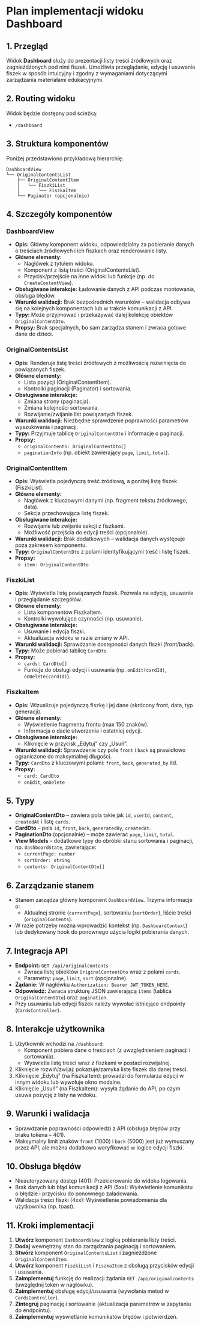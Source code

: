 # Plan implementacji widoku Dashboard

## 1. Przegląd
Widok **Dashboard** służy do prezentacji listy treści źródłowych oraz zagnieżdżonych pod nimi fiszek. Umożliwia przeglądanie, edycję i usuwanie fiszek w sposób intuicyjny i zgodny z wymaganiami dotyczącymi zarządzania materiałami edukacyjnymi.

## 2. Routing widoku
Widok będzie dostępny pod ścieżką:
- `/dashboard`

## 3. Struktura komponentów
Poniżej przedstawiono przykładową hierarchię:

```
DashboardView
└── OriginalContentsList
    ├── OriginalContentItem
    │   └── FiszkiList
    │       └── FiszkaItem
    └── Paginator (opcjonalnie)
```

## 4. Szczegóły komponentów

### DashboardView
- **Opis:** Główny komponent widoku, odpowiedzialny za pobieranie danych o treściach źródłowych i ich fiszkach oraz renderowanie listy.
- **Główne elementy:**  
  - Nagłówek z tytułem widoku.  
  - Komponent z listą treści (OriginalContentsList).  
  - Przycisk/przejście na inne widoki lub funkcje (np. do `CreateContentView`).
- **Obsługiwane interakcje:** Ładowanie danych z API podczas montowania, obsługa błędów.
- **Warunki walidacji:** Brak bezpośrednich warunków – walidacja odbywa się na kolejnych komponentach lub w trakcie komunikacji z API.
- **Typy:** Może przyjmować i przekazywać dalej kolekcję obiektów `OriginalContentDto`.
- **Propsy:** Brak specjalnych, bo sam zarządza stanem i zwraca gotowe dane do dzieci.

### OriginalContentsList
- **Opis:** Renderuje listę treści źródłowych z możliwością rozwinięcia do powiązanych fiszek.
- **Główne elementy:**  
  - Lista pozycji (OriginalContentItem).  
  - Kontrolki paginacji (Paginator) i sortowania.
- **Obsługiwane interakcje:**  
  - Zmiana strony (paginacja).  
  - Zmiana kolejności sortowania.  
  - Rozwijanie/zwijanie list powiązanych fiszek.
- **Warunki walidacji:** Niezbędne sprawdzenie poprawności parametrów wyszukiwania i paginacji.
- **Typy:** Przyjmuje tablicę `OriginalContentDto` i informacje o paginacji.
- **Propsy:**  
  - `originalContents: OriginalContentDto[]`  
  - `paginationInfo` (np. obiekt zawierający `page`, `limit`, `total`).

### OriginalContentItem
- **Opis:** Wyświetla pojedynczą treść źródłową, a poniżej listę fiszek (FiszkiList).
- **Główne elementy:**  
  - Nagłówek z kluczowymi danymi (np. fragment tekstu źródłowego, data).  
  - Sekcja przechowująca listę fiszek.
- **Obsługiwane interakcje:**  
  - Rozwijanie lub zwijanie sekcji z fiszkami.  
  - Możliwość przejścia do edycji treści (opcjonalnie).
- **Warunki walidacji:** Brak dodatkowych – walidacja danych występuje poza zakresem komponentu.
- **Typy:** `OriginalContentDto` z polami identyfikującymi treść i listę fiszek.
- **Propsy:**  
  - `item: OriginalContentDto`

### FiszkiList
- **Opis:** Wyświetla listę powiązanych fiszek. Pozwala na edycję, usuwanie i przeglądanie szczegółów.
- **Główne elementy:**  
  - Lista komponentów FiszkaItem.  
  - Kontrolki wywołujące czynności (np. usuwanie).
- **Obsługiwane interakcje:**  
  - Usuwanie i edycja fiszki.  
  - Aktualizacja widoku w razie zmiany w API.
- **Warunki walidacji:** Sprawdzanie dostępności danych fiszki (front/back).
- **Typy:** Może pobierać tablicę `CardDto`.
- **Propsy:**  
  - `cards: CardDto[]`
  - Funkcje do obsługi edycji i usuwania (np. `onEdit(cardId)`, `onDelete(cardId)`).

### FiszkaItem
- **Opis:** Wizualizuje pojedynczą fiszkę i jej dane (skrócony front, data, typ generacji).
- **Główne elementy:**  
  - Wyświetlenie fragmentu frontu (max 150 znaków).  
  - Informacja o dacie utworzenia i ostatniej edycji.
- **Obsługiwane interakcje:**  
  - Kliknięcie w przycisk „Edytuj” czy „Usuń”.
- **Warunki walidacji:** Sprawdzenie czy pole `front` i `back` są prawidłowo ograniczone do maksymalnej długości.
- **Typy:** `CardDto` z kluczowymi polami: `front`, `back`, `generated_by` itd.
- **Propsy:**  
  - `card: CardDto`  
  - `onEdit`, `onDelete`

## 5. Typy
- **OriginalContentDto** – zawiera pola takie jak `id`, `userId`, `content`, `createdAt` i listę `cards`.
- **CardDto** – pola `id`, `front`, `back`, `generatedBy`, `createdAt`.
- **PaginationDto** (opcjonalnie) – może zawierać `page`, `limit`, `total`.
- **View Models** – dodatkowe typy do obróbki stanu sortowania i paginacji, np. `DashboardState`, zawierające:
  - `currentPage: number`  
  - `sortOrder: string`  
  - `contents: OriginalContentDto[]`

## 6. Zarządzanie stanem
- Stanem zarządza główny komponent `DashboardView`. Trzyma informacje o:
  - Aktualnej stronie (`currentPage`), sortowaniu (`sortOrder`), liście treści (`originalContents`).
- W razie potrzeby można wprowadzić kontekst (np. `DashboardContext`) lub dedykowany hook do ponownego użycia logiki pobierania danych.

## 7. Integracja API
- **Endpoint:** `GET /api/originalcontents`  
  - Zwraca listę obiektów `OriginalContentDto` wraz z polami `cards`.
  - Parametry: `page`, `limit`, `sort` (opcjonalne).
- **Żądanie:** W nagłówku `Authorization: Bearer JWT_TOKEN_HERE`.  
- **Odpowiedź:** Zwraca strukturę JSON zawierającą `items` (tablica `OriginalContentDto`) oraz `pagination`.
- Przy usuwaniu lub edycji fiszek należy wywołać istniejące endpointy (`CardsController`).

## 8. Interakcje użytkownika
1. Użytkownik wchodzi na `/dashboard`:  
   - Komponent pobiera dane o treściach (z uwzględnieniem paginacji i sortowania).  
   - Wyświetla listę treści wraz z fiszkami w postaci rozwijalnej.
2. Kliknięcie rozwiń/zwijaj: pokazuje/zamyka listę fiszek dla danej treści.
3. Kliknięcie „Edytuj” (na FiszkaItem): prowadzi do formularza edycji w innym widoku lub wywołuje okno modalne.
4. Kliknięcie „Usuń” (na FiszkaItem): wysyła żądanie do API, po czym usuwa pozycję z listy na widoku.

## 9. Warunki i walidacja
- Sprawdzanie poprawności odpowiedzi z API (obsługa błędów przy braku tokena – 401).  
- Maksymalny limit znaków `front` (1000) i `back` (5000) jest już wymuszany przez API, ale można dodatkowo weryfikować w logice edycji fiszki.

## 10. Obsługa błędów
- Nieautoryzowany dostęp (401): Przekierowanie do widoku logowania.  
- Brak danych lub błąd komunikacji z API (5xx): Wyświetlenie komunikatu o błędzie i przycisku do ponownego załadowania.  
- Walidacja treści fiszki (4xx): Wyświetlenie powiadomienia dla użytkownika (np. toast).

## 11. Kroki implementacji
1. **Utwórz** komponent `DashboardView` z logiką pobierania listy treści.  
2. **Dodaj** wewnętrzny stan do zarządzania paginacją i sortowaniem.  
3. **Stwórz** komponent `OriginalContentsList` i zagnieżdżone `OriginalContentItem`.  
4. **Utwórz** komponent `FiszkiList` i `FiszkaItem` z obsługą przycisków edycji i usuwania.  
5. **Zaimplementuj** funkcję do realizacji żądania `GET /api/originalcontents` (uwzględnij token w nagłówku).  
6. **Zaimplementuj** obsługę edycji/usuwania (wywołania metod w `CardsController`).  
7. **Zintegruj** paginację i sortowanie (aktualizacja parametrów w zapytaniu do endpointu).  
9. **Zaimplementuj** wyświetlanie komunikatów błędów i potwierdzeń.  